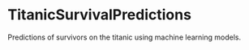 # TitanicSurvivalPredictions
Predictions of survivors on the titanic using machine learning models.
